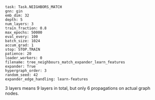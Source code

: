 ```
task: Task.NEIGHBORS_MATCH
gnn: gin
emb_dim: 32
depth: 5
num_layers: 3
train_fraction: 0.8
max_epochs: 50000
eval_every: 100
batch_size: 1024
accum_grad: 1
stop: STOP.TRAIN
patience: 20
loader_workers: 0
filename: tree_neighbours_match_expander_learn_features
expander: True
hypergraph_order: 3
random_seed: 42
expander_edge_handling: learn-features
```

3 layers means 9 layers in total, but only 6 propagations on actual graph nodes.
